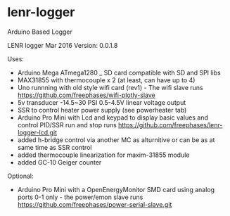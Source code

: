 # lenr-logger
Arduino Based Logger


LENR logger
Mar 2016
Version: 0.0.1.8

Uses:
- Arduino Mega ATmega1280
_ SD card compatible with SD and SPI libs
- MAX31855 with thermocouple x 2 (at least, can have up to 4)
- Uno runnning with old style wifi card (rev1) - The wifi slave
  runs https://github.com/freephases/wifi-plotly-slave
- 5v transducer -14.5~30 PSI 0.5-4.5V linear voltage output
- SSR to control heater power supply (see powerheater tab)
- Arduino Pro Mini with Lcd and keypad to display basic values and control PID/SSR run and stop
  runs https://github.com/freephases/lenr-logger-lcd.git
- added h-bridge control via another MC as alturnitive or can be as at same time as SSR control
- added thermocouple linearization for maxim-31855 module
- added GC-10 Geiger counter

Optional:
- Arduino Pro Mini with a OpenEnergyMonitor SMD card using analog ports 0-1 only - the power/emon slave
  runs https://github.com/freephases/power-serial-slave.git